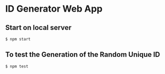 # ID Generator Web App 


## Start on local server

```terminal
$ npm start
```

## To test the Generation of the Random Unique ID
```terminal
$ npm test
```
